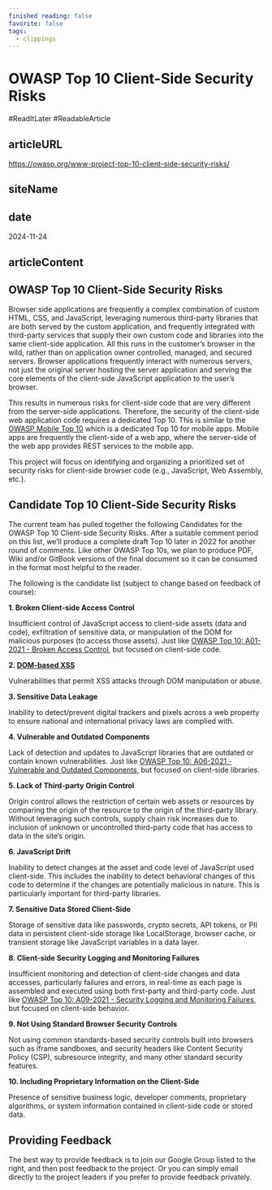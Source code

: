 ```yaml
---
finished reading: false
favorite: false
tags:
  - clippings
---
```

# OWASP Top 10 Client-Side Security Risks
  #ReadItLater 
 #ReadableArticle

## articleURL
https://owasp.org/www-project-top-10-client-side-security-risks/

## siteName


## date
2024-11-24

## articleContent
## OWASP Top 10 Client-Side Security Risks

Browser side applications are frequently a complex combination of custom HTML, CSS, and JavaScript, leveraging numerous third-party libraries that are both served by the custom application, and frequently integrated with third-party services that supply their own custom code and libraries into the same client-side application. All this runs in the customer’s browser in the wild, rather than on application owner controlled, managed, and secured servers. Browser applications frequently interact with numerous servers, not just the original server hosting the server application and serving the core elements of the client-side JavaScript application to the user’s browser.

This results in numerous risks for client-side code that are very different from the server-side applications. Therefore, the security of the client-side web application code requires a dedicated Top 10. This is similar to the [OWASP Mobile Top 10](https://owasp.org/www-project-mobile-top-10/) which is a dedicated Top 10 for mobile apps. Mobile apps are frequently the client-side of a web app, where the server-side of the web app provides REST services to the mobile app.

This project will focus on identifying and organizing a prioritized set of security risks for client-side browser code (e.g., JavaScript, Web Assembly, etc.).

## Candidate Top 10 Client-Side Security Risks

The current team has pulled together the following Candidates for the OWASP Top 10 Client-side Security Risks. After a suitable comment period on this list, we’ll produce a complete draft Top 10 later in 2022 for another round of comments. Like other OWASP Top 10s, we plan to produce PDF, Wiki and/or GitBook versions of the final document so it can be consumed in the format most helpful to the reader.

The following is the candidate list (subject to change based on feedback of course):

**1\. Broken Client-side Access Control**

Insufficient control of JavaScript access to client-side assets (data and code), exfiltration of sensitive data, or manipulation of the DOM for malicious purposes (to access those assets). Just like [OWASP Top 10: A01-2021 - Broken Access Control](https://owasp.org/Top10/A01_2021-Broken_Access_Control/), but focused on client-side code.

**2\. [DOM-based XSS](https://owasp.org/www-community/attacks/DOM_Based_XSS)**

Vulnerabilities that permit XSS attacks through DOM manipulation or abuse.

**3\. Sensitive Data Leakage**

Inability to detect/prevent digital trackers and pixels across a web property to ensure national and international privacy laws are complied with.

**4\. Vulnerable and Outdated Components**

Lack of detection and updates to JavaScript libraries that are outdated or contain known vulnerabilities. Just like [OWASP Top 10: A06-2021 - Vulnerable and Outdated Components](https://owasp.org/Top10/A06_2021-Vulnerable_and_Outdated_Components/), but focused on client-side libraries.

**5\. Lack of Third-party Origin Control**

Origin control allows the restriction of certain web assets or resources by comparing the origin of the resource to the origin of the third-party library. Without leveraging such controls, supply chain risk increases due to inclusion of unknown or uncontrolled third-party code that has access to data in the site’s origin.

**6\. JavaScript Drift**

Inability to detect changes at the asset and code level of JavaScript used client-side. This includes the inability to detect behavioral changes of this code to determine if the changes are potentially malicious in nature. This is particularly important for third-party libraries.

**7\. Sensitive Data Stored Client-Side**

Storage of sensitive data like passwords, crypto secrets, API tokens, or PII data in persistent client-side storage like LocalStorage, browser cache, or transient storage like JavaScript variables in a data layer.

**8\. Client-side Security Logging and Monitoring Failures**

Insufficient monitoring and detection of client-side changes and data accesses, particularly failures and errors, in real-time as each page is assembled and executed using both first-party and third-party code. Just like [OWASP Top 10: A09-2021 - Security Logging and Monitoring Failures](https://owasp.org/Top10/A09_2021-Security_Logging_and_Monitoring_Failures/), but focused on client-side behavior.

**9\. Not Using Standard Browser Security Controls**

Not using common standards-based security controls built into browsers such as iframe sandboxes, and security headers like Content Security Policy (CSP), subresource integrity, and many other standard security features.

**10\. Including Proprietary Information on the Client-Side**

Presence of sensitive business logic, developer comments, proprietary algorithms, or system information contained in client-side code or stored data.

## Providing Feedback

The best way to provide feedback is to join our Google Group listed to the right, and then post feedback to the project. Or you can simply email directly to the project leaders if you prefer to provide feedback privately.